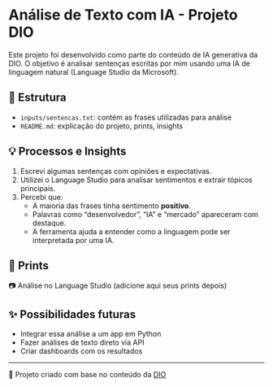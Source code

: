 # Análise de Texto com IA - Projeto DIO

Este projeto foi desenvolvido como parte do conteúdo de IA generativa da DIO. O objetivo é analisar sentenças escritas por mim usando uma IA de linguagem natural (Language Studio da Microsoft).

## 📂 Estrutura
- `inputs/sentencas.txt`: contém as frases utilizadas para análise
- `README.md`: explicação do projeto, prints, insights

## 💡 Processos e Insights

1. Escrevi algumas sentenças com opiniões e expectativas.
2. Utilizei o Language Studio para analisar sentimentos e extrair tópicos principais.
3. Percebi que:
   - A maioria das frases tinha sentimento **positivo**.
   - Palavras como “desenvolvedor”, “IA” e “mercado” apareceram com destaque.
   - A ferramenta ajuda a entender como a linguagem pode ser interpretada por uma IA.

## 📸 Prints

📷 Análise no Language Studio (adicione aqui seus prints depois)

## ✨ Possibilidades futuras

- Integrar essa análise a um app em Python
- Fazer análises de texto direto via API
- Criar dashboards com os resultados

---

🔗 Projeto criado com base no conteúdo da [DIO](https://www.dio.me)

